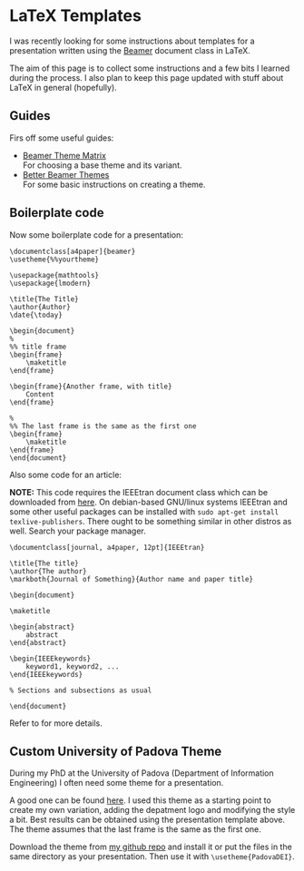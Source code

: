 # LaTeX Templates

I was recently looking for some instructions about templates for a presentation
written using the [Beamer](https://en.wikipedia.org/wiki/Beamer_%28LaTeX%29)
document class in LaTeX.

The aim of this page is to collect some instructions and a few bits I learned
during the process. I also plan to keep this page updated with stuff about LaTeX
in general (hopefully).

## Guides

Firs off some useful guides:

* [Beamer Theme Matrix](https://www.hartwork.org/beamer-theme-matrix/) <br>
	For choosing a base theme and its variant.
* [Better Beamer Themes](http://hamaluik.com/posts/better-beamer-themes/) <br>
	For some basic instructions on creating a theme.

## Boilerplate code

Now some boilerplate code for a presentation:

	\documentclass[a4paper]{beamer}
	\usetheme{%%yourtheme}

	\usepackage{mathtools}
	\usepackage{lmodern}

	\title{The Title}
	\author{Author}
	\date{\today}

	\begin{document}
	%
	%% title frame
	\begin{frame}
		\maketitle
	\end{frame}

	\begin{frame}{Another frame, with title}
		Content
	\end{frame}

	%
	%% The last frame is the same as the first one
	\begin{frame}
		\maketitle
	\end{frame}
	\end{document}

Also some code for an article:

**NOTE:** This code requires the IEEEtran document class which can be downloaded
from [here](http://www.ctan.org/tex-archive/macros/latex/contrib/IEEEtran/).
On debian-based GNU/linux systems IEEEtran and some other useful packages can be
installed with `sudo apt-get install texlive-publishers`. There ought to be
something similar in other distros as well. Search your package manager.

	\documentclass[journal, a4paper, 12pt]{IEEEtran}

	\title{The title}
	\author{The author}
	\markboth{Journal of Something}{Author name and paper title}

	\begin{document}

	\maketitle

	\begin{abstract}
		abstract
	\end{abstract}

	\begin{IEEEkeywords}
		keyword1, keyword2, ...
	\end{IEEEkeywords}

	% Sections and subsections as usual

	\end{document}

Refer to [](http://www.texdoc.net/texmf-dist/doc/latex/IEEEtran/IEEEtran_HOWTO.pdf) for more details.

## Custom University of Padova Theme

During my PhD at the University of Padova (Department of Information
Engineering) I often need some theme for a presentation.

A good one can be found
[here](https://andrea.burattin.net/stuff/tema-latex-beamer-padova/).
I used this theme as a starting point to create my own variation, adding the
depatment logo and modifying the style a bit. Best results can be obtained using
the presentation template above. The theme assumes that the last frame is the
same as the first one.

Download the theme from
[my github repo](https://github.com/electricant/beamerThemePadovaDEI) and
install it or put the files in the same directory as your presentation. Then use
it with `\usetheme{PadovaDEI}`.

